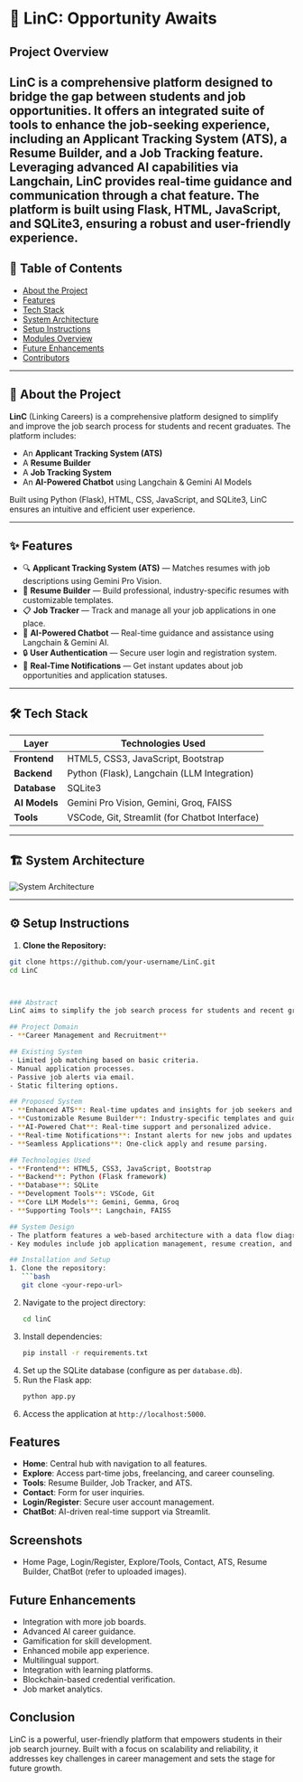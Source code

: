 # 🚀 LinC: Opportunity Awaits

## Project Overview
LinC is a comprehensive platform designed to bridge the gap between students and job opportunities. It offers an integrated suite of tools to enhance the job-seeking experience, including an Applicant Tracking System (ATS), a Resume Builder, and a Job Tracking feature. Leveraging advanced AI capabilities via Langchain, LinC provides real-time guidance and communication through a chat feature. The platform is built using Flask, HTML, JavaScript, and SQLite3, ensuring a robust and user-friendly experience.
---

## 📌 Table of Contents
- [About the Project](#about-the-project)
- [Features](#features)
- [Tech Stack](#tech-stack)
- [System Architecture](#system-architecture)
- [Setup Instructions](#setup-instructions)
- [Modules Overview](#modules-overview)
- [Future Enhancements](#future-enhancements)
- [Contributors](#contributors)

---

## 🎯 About the Project

**LinC** (Linking Careers) is a comprehensive platform designed to simplify and improve the job search process for students and recent graduates. The platform includes:
- An **Applicant Tracking System (ATS)**
- A **Resume Builder**
- A **Job Tracking System**
- An **AI-Powered Chatbot** using Langchain & Gemini AI Models

Built using Python (Flask), HTML, CSS, JavaScript, and SQLite3, LinC ensures an intuitive and efficient user experience.

---

## ✨ Features

- 🔍 **Applicant Tracking System (ATS)** — Matches resumes with job descriptions using Gemini Pro Vision.
- 📄 **Resume Builder** — Build professional, industry-specific resumes with customizable templates.
- 📋 **Job Tracker** — Track and manage all your job applications in one place.
- 🤖 **AI-Powered Chatbot** — Real-time guidance and assistance using Langchain & Gemini AI.
- 🔒 **User Authentication** — Secure user login and registration system.
- 🔔 **Real-Time Notifications** — Get instant updates about job opportunities and application statuses.

---

## 🛠️ Tech Stack

| Layer           | Technologies Used                                          |
|----------------|------------------------------------------------------------|
| **Frontend**   | HTML5, CSS3, JavaScript, Bootstrap                         |
| **Backend**    | Python (Flask), Langchain (LLM Integration)                 |
| **Database**   | SQLite3                                                    |
| **AI Models**  | Gemini Pro Vision, Gemini, Groq, FAISS                      |
| **Tools**      | VSCode, Git, Streamlit (for Chatbot Interface)              |

---

## 🏗️ System Architecture

![System Architecture](LinC1.png)

---

## ⚙️ Setup Instructions

1. **Clone the Repository:**
```bash
git clone https://github.com/your-username/LinC.git
cd LinC



### Abstract
LinC aims to simplify the job search process for students and recent graduates by providing a fully integrated solution. It features an ATS for streamlined recruitment, a customizable Resume Builder, and a Job Tracking system. The AI-powered chat feature offers instant support, making it a game-changer in career management.

## Project Domain
- **Career Management and Recruitment**

## Existing System
- Limited job matching based on basic criteria.
- Manual application processes.
- Passive job alerts via email.
- Static filtering options.

## Proposed System
- **Enhanced ATS**: Real-time updates and insights for job seekers and employers.
- **Customizable Resume Builder**: Industry-specific templates and guidance.
- **AI-Powered Chat**: Real-time support and personalized advice.
- **Real-time Notifications**: Instant alerts for new jobs and updates.
- **Seamless Applications**: One-click apply and resume parsing.

## Technologies Used
- **Frontend**: HTML5, CSS3, JavaScript, Bootstrap
- **Backend**: Python (Flask framework)
- **Database**: SQLite
- **Development Tools**: VSCode, Git
- **Core LLM Models**: Gemini, Gemma, Groq
- **Supporting Tools**: Langchain, FAISS

## System Design
- The platform features a web-based architecture with a data flow diagram illustrating the interaction between UI components (Home, Explore, Tools, Contact, Login/Register), ATS, Resume Builder, Job Tracker, and AI Chat support.
- Key modules include job application management, resume creation, and real-time AI assistance.

## Installation and Setup
1. Clone the repository:
   ```bash
   git clone <your-repo-url>
   ```
2. Navigate to the project directory:
   ```bash
   cd linC
   ```
3. Install dependencies:
   ```bash
   pip install -r requirements.txt
   ```
4. Set up the SQLite database (configure as per `database.db`).
5. Run the Flask app:
   ```bash
   python app.py
   ```
6. Access the application at `http://localhost:5000`.

## Features
- **Home**: Central hub with navigation to all features.
- **Explore**: Access part-time jobs, freelancing, and career counseling.
- **Tools**: Resume Builder, Job Tracker, and ATS.
- **Contact**: Form for user inquiries.
- **Login/Register**: Secure user account management.
- **ChatBot**: AI-driven real-time support via Streamlit.

## Screenshots
- Home Page, Login/Register, Explore/Tools, Contact, ATS, Resume Builder, ChatBot (refer to uploaded images).

## Future Enhancements
- Integration with more job boards.
- Advanced AI career guidance.
- Gamification for skill development.
- Enhanced mobile app experience.
- Multilingual support.
- Integration with learning platforms.
- Blockchain-based credential verification.
- Job market analytics.

## Conclusion
LinC is a powerful, user-friendly platform that empowers students in their job search journey. Built with a focus on scalability and reliability, it addresses key challenges in career management and sets the stage for future growth.
